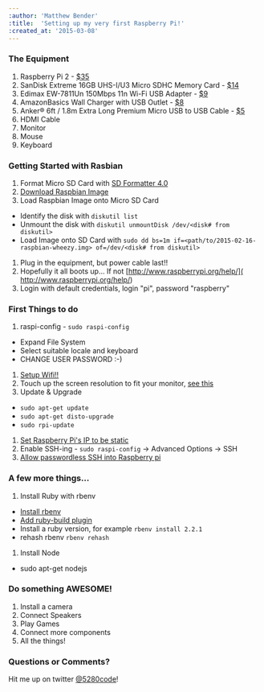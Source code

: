 ```yaml
---
:author: 'Matthew Bender'
:title:  'Setting up my very first Raspberry Pi!'
:created_at: '2015-03-08'
---
```


### The Equipment
1. Raspberry Pi 2 - [$35](http://www.mcmelectronics.com/product/83-16530)
1. SanDisk Extreme 16GB UHS-I/U3 Micro SDHC Memory Card - [$14](
http://www.amazon.com/gp/product/B00M55BX3G/)
1. Edimax EW-7811Un 150Mbps 11n Wi-Fi USB Adapter - [$9](
http://www.amazon.com/gp/product/B003MTTJOY)
1. AmazonBasics Wall Charger with USB Outlet - [$8](
http://www.amazon.com/gp/product/B005CG2ATQ)
1. Anker® 6ft / 1.8m Extra Long Premium Micro USB to USB Cable - [$5](
http://www.amazon.com/gp/product/B00MLP3JMS)
1. HDMI Cable
1. Monitor
1. Mouse
1. Keyboard

### Getting Started with Rasbian
1. Format Micro SD Card with [SD Formatter 4.0](
https://www.sdcard.org/downloads/formatter_4/)
1. [Download Raspbian Image](http://downloads.raspberrypi.org/raspbian_latest)
1. Load Raspbian Image onto Micro SD Card
  * Identify the disk with ```diskutil list```
  * Unmount the disk with ```diskutil unmountDisk /dev/<disk# from diskutil>```
  * Load Image onto SD Card with ```sudo dd bs=1m if=<path/to/2015-02-16-raspbian-wheezy.img> of=/dev/<disk# from diskutil>```
1. Plug in the equipment, but power cable last!!
1. Hopefully it all boots up... If not [http://www.raspberrypi.org/help/](
http://www.raspberrypi.org/help/)
1. Login with default credentials, login "pi", password "raspberry"

### First Things to do
1. raspi-config - ```sudo raspi-config```
  * Expand File System
  * Select suitable locale and keyboard
  * CHANGE USER PASSWORD :-)
1. [Setup Wifi!!](http://www.howtogeek.com/167425/how-to-setup-wi-fi-on-your-raspberry-pi-via-the-command-line/)
1. Touch up the screen resolution to fit your monitor, [see this](http://weblogs.asp.net/bleroy/getting-your-raspberry-pi-to-output-the-right-resolution)
1. Update & Upgrade
  * ```sudo apt-get update```
  * ```sudo apt-get disto-upgrade```
  * ```sudo rpi-update```
1. [Set Raspberry Pi's IP to be static](
http://elinux.org/RPi_Setting_up_a_static_IP_in_Debian)
1. Enable SSH-ing - ```sudo raspi-config``` -> Advanced Options -> SSH
1. [Allow passwordless SSH into Raspberry pi](
http://www.raspberrypi.org/documentation/remote-access/ssh/passwordless.md)

### A few more things...
1. Install Ruby with rbenv
  * [Install rbenv](https://github.com/sstephenson/rbenv#installation)
  * [Add ruby-build plugin](https://github.com/sstephenson/ruby-build#installing-as-an-rbenv-plugin-recommended)
  * Install a ruby version, for example ```rbenv install 2.2.1```
  * rehash rbenv ```rbenv rehash```
1. Install Node
  * sudo apt-get nodejs

### Do something AWESOME!
1. Install a camera
1. Connect Speakers
1. Play Games
1. Connect more components
1. All the things!

### Questions or Comments?
Hit me up on twitter [@5280code](https://twitter.com/5280code)!
